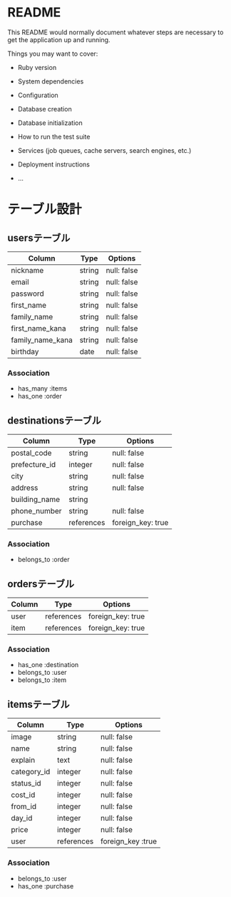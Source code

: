 # README

This README would normally document whatever steps are necessary to get the
application up and running.

Things you may want to cover:

* Ruby version

* System dependencies

* Configuration

* Database creation

* Database initialization

* How to run the test suite

* Services (job queues, cache servers, search engines, etc.)

* Deployment instructions

* ...


# テーブル設計


## usersテーブル

| Column           | Type     | Options     |
| ---------------- | -------- | ----------- |
| nickname         | string   | null: false |
| email            | string   | null: false |
| password         | string   | null: false |
| first_name       | string   | null: false |
| family_name      | string   | null: false |
| first_name_kana  | string   | null: false |
| family_name_kana | string   | null: false |
| birthday         | date     | null: false |

### Association
- has_many :items
- has_one :order



## destinationsテーブル
 
| Column              | Type       | Options                       |
| ------------------- | ---------- | ----------------------------- |
| postal_code         | string     | null: false                   |
| prefecture_id       | integer    | null: false                   |
| city                | string     | null: false                   |
| address             | string     | null: false                   |
| building_name       | string     |                               |
| phone_number        | string     | null: false                   |
| purchase            | references |foreign_key: true              |

### Association
- belongs_to :order




## ordersテーブル

| Column  | Type       | Options                       |
| --------| ---------- | ------------------------------|
| user    | references | foreign_key: true             |
| item    | references | foreign_key: true             |

### Association
- has_one :destination
- belongs_to :user
- belongs_to :item





## itemsテーブル

| Column       | Type       | Options                       |
| ------------ | --------   | ----------------------------- |
| image        | string     | null: false                   |
| name         | string     | null: false                   |
| explain      | text       | null: false                   |
| category_id  | integer    | null: false                   |
| status_id    | integer    | null: false                   |
| cost_id      | integer    | null: false                   |
| from_id      | integer    | null: false                   |
| day_id       | integer    | null: false                   |
| price        | integer    | null: false                   |
| user         | references | foreign_key :true             |

### Association
- belongs_to :user
- has_one :purchase
